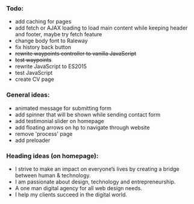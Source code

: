 ### Todo:
- add caching for pages
- add fetch or AJAX loading to load main content while keeping header and footer, maybe try fetch feature
- change body font to Raleway
- fix history back button
- ~~rewrite waypoints controller to vanilla JavaScript~~
- ~~test waypoints~~
- rewrite JavaScript to ES2015
- test JavaScript
- create CV page

### General ideas:
- animated message for submitting form
- add spinner that will be shown while sending contact form
- add testimonial slider on homepage
- add floating arrows on hp to navigate through website
- remove 'process' page
- add preloader

### Heading ideas (on homepage):
- I strive to make an impact on everyone’s lives by creating a bridge between human & technology.
- I am passionate about design, technology and entrepreneurship.
- A one man digital agency for all web design needs.
- I help my clients succeed in the digital world.
